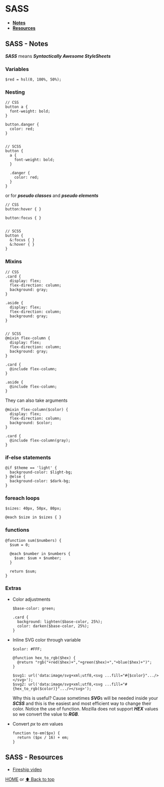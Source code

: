 # SASS

- [**Notes**](#sass---notes)
- [**Resources**](#sass---resources)

## SASS - Notes

***SASS*** means ***Syntactically Awesome StyleSheets***

### Variables

    $red = hsl(0, 100%, 50%);

### Nesting

    // CSS
    button a {
      font-weight: bold;
    }

    button.danger {
      color: red;
    }


    // SCSS
    button {
      a {
        font-weight: bold;
      }

      .danger {
        color: red;
      }
    }
or for ***pseudo classes*** and ***pseudo elements***

    // CSS
    button:hover { }

    button:focus { }


    // SCSS
    button {
      &:focus { }
      &:hover { }
    }

### Mixins

    // CSS
    .card {
      display: flex;
      flex-direction: column;
      background: gray;
    }

    .aside {
      display: flex;
      flex-direction: column;
      background: gray;
    }


    // SCSS
    @mixin flex-column {
      display: flex;
      flex-direction: column;
      background: gray;
    }

    .card {
      @include flex-column;
    }

    .aside {
      @include flex-column;
    }
They can also take arguments

    @mixin flex-column($color) {
      display: flex;
      flex-direction: column;
      background: $color;
    }

    .card {
      @include flex-column(gray);
    }

### if-else statements

    @if $theme == 'light' {
      background-color: $light-bg;
    } @else {
      background-color: $dark-bg;
    }

### foreach loops

    $sizes: 40px, 50px, 80px;

    @each $size in $sizes { }

### functions

    @function sum($numbers) {
      $sum = 0;

      @each $number in $numbers {
        $sum: $sum + $number;
      }

      return $sum;
    }

### Extras

- Color adjustments

      $base-color: green;

      .card {
        background: lighten($base-color, 25%);
        color: darken($base-color, 25%);
      }
- Inline SVG color through variable

      $color: #FFF;

      @function hex_to_rgb($hex) {
        @return "rgb("+red($hex)+","+green($hex)+","+blue($hex)+")";
      }

      $svg1: url('data:image/svg+xml;utf8,<svg ...fill="#{$color}".../></svg>');
      $svg2: url('data:image/svg+xml;utf8,<svg ...fill="#{hex_to_rgb($color)}".../></svg>');
  Why this is useful? Cause sometimes ***SVG***s will be needed inside your ***SCSS*** and this is the easiest and most efficient way to change their color.
  Notice the use of function. Mozilla does not support ***HEX*** values so we convert the value to ***RGB***.
- Convert *px* to *em* values

      function to-em($px) {
        return ($px / 16) + em;
      }

## SASS - Resources

- [Fireship video](https://youtu.be/akDIJa0AP5c)

[HOME](https://github.com/Stratis-Dermanoutsos/Full-Stack-2021#full-stack-roadmap-2021) or [⬆ Back to top](#sass)
